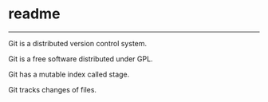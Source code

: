 # readme

---

Git is a distributed version control system.

Git is a free software distributed under GPL.

Git has a mutable index called stage.

Git tracks changes of files.

